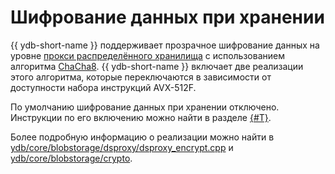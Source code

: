 # Шифрование данных при хранении

{{ ydb-short-name }} поддерживает прозрачное шифрование данных на уровне [прокси распределённого хранилища](../../concepts/glossary.md#ds-proxy) с использованием алгоритма [ChaCha8](https://cr.yp.to/chacha/chacha-20080128.pdf). {{ ydb-short-name }} включает две реализации этого алгоритма, которые переключаются в зависимости от доступности набора инструкций AVX-512F.

По умолчанию шифрование данных при хранении отключено. Инструкции по его включению можно найти в разделе [{#T}](../../devops/configuration-management/configuration-v1/config-settings.md#domains-blob).

Более подробную информацию о реализации можно найти в [ydb/core/blobstorage/dsproxy/dsproxy_encrypt.cpp](https://github.com/ydb-platform/ydb/blob/main/ydb/core/blobstorage/dsproxy/dsproxy_encrypt.cpp) и [ydb/core/blobstorage/crypto](https://github.com/ydb-platform/ydb/tree/main/ydb/core/blobstorage/crypto).
